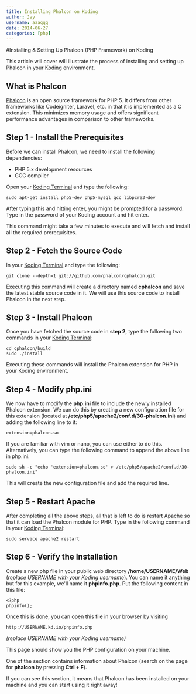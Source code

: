 ```yaml
---
title: Installing Phalcon on Koding
author: Jay
username: aaaqqq
date: 2014-06-27
categories: [php]
---
```


#Installing & Setting Up Phalcon (PHP Framework) on Koding

This article will cover will illustrate the process of installing and setting up Phalcon in your [Koding](https://koding.com) environment.

What is Phalcon
---------------

[Phalcon](http://phalconphp.com/) is an open source framework for PHP 5. It differs from other frameworks like Codeigniter, Laravel, etc. in that it is implemented as a C extension. This minimizes memory usage and offers significant performance advantages in comparison to other frameworks.

Step 1 - Install the Prerequisites
----------------------------------

Before we can install Phalcon, we need to install the following dependencies:

 - PHP 5.x development resources
 - GCC compiler

Open your [Koding Terminal](https://koding.com/Terminal) and type the following:


    sudo apt-get install php5-dev php5-mysql gcc libpcre3-dev


After typing this and hitting enter, you might be prompted for a password. Type in the password of your Koding account and hit enter.

This command might take a few minutes to execute and will fetch and install all the required prerequisites.

Step 2 - Fetch the Source Code
------------------------------

In your [Koding Terminal](https://koding.com/Terminal) and type the following:


    git clone --depth=1 git://github.com/phalcon/cphalcon.git


Executing this command will create a directory named **cphalcon** and save the latest stable source code in it. We will use this source code to install Phalcon in the next step.
  
Step 3 - Install Phalcon
------------------------

Once you have fetched the source code in **step 2**, type the following two commands in your [Koding Terminal](https://koding.com/Terminal):


    cd cphalcon/build
    sudo ./install


Executing these commands will install the Phalcon extension for PHP in your Koding environment.


Step 4 - Modify php.ini
-----------------------

We now have to modify the **php.ini** file to include the newly installed Phalcon extension. We can do this by creating a new configuration file for this extension (located at **/etc/php5/apache2/conf.d/30-phalcon.ini**) and adding the following line to it:


    extension=phalcon.so

If you are familiar with vim or nano, you can use either to do this. Alternatively, you can type the following command to append the above line in php.ini:

    sudo sh -c "echo 'extension=phalcon.so' > /etc/php5/apache2/conf.d/30-phalcon.ini"


This will create the new configuration file and add the required line.


Step 5 - Restart Apache
-----------------------

After completing all the above steps, all that is left to do is restart Apache so that it can load the Phalcon module for PHP. Type in the following command in your [Koding Terminal](https://koding.com/Terminal):

    sudo service apache2 restart


Step 6 - Verify the Installation
--------------------------------

Create a new php file in your public web directory **/home/USERNAME/Web** (*replace USERNAME with your Koding username*). You can name it anything but for this example, we'll name it **phpinfo.php**. Put the following content in this file:

    <?php
    phpinfo();


Once this is done, you can open this file in your browser by visiting


    http://USERNAME.kd.io/phpinfo.php 

*(replace USERNAME with your Koding username)* 


This page should show you the PHP configuration on your machine. 


One of the section contains information about Phalcon (search on the page for **phalcon** by pressing **Ctrl + F**). 

If you can see this section, it means that Phalcon has been installed on your machine and you can start using it right away!
